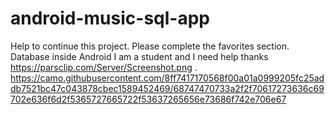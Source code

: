 # android-music-sql-app
Help to continue this project. Please complete the favorites section. Database inside Android
I am a student and I need help
thanks
https://parsclip.com/Server/Screenshot.png
.
https://camo.githubusercontent.com/8ff7417170568f00a01a0999205fc25addb7521bc47c043878cbec1589452469/68747470733a2f2f70617273636c69702e636f6d2f5365727665722f53637265656e73686f742e706e67
